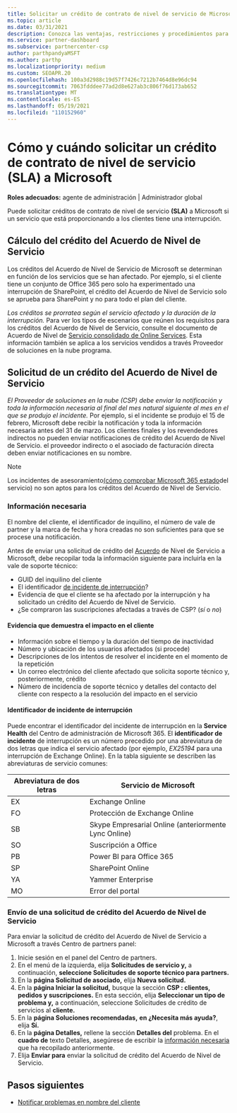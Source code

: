 ```yaml
---
title: Solicitar un crédito de contrato de nivel de servicio de Microsoft
ms.topic: article
ms.date: 03/31/2021
description: Conozca las ventajas, restricciones y procedimientos para solicitar un crédito de contrato de nivel de servicio (SLA) a Microsoft si los clientes experimentan una interrupción del servicio.
ms.service: partner-dashboard
ms.subservice: partnercenter-csp
author: parthpandyaMSFT
ms.author: parthp
ms.localizationpriority: medium
ms.custom: SEOAPR.20
ms.openlocfilehash: 100a3d2988c19d57f7426c7212b7464d8e96dc94
ms.sourcegitcommit: 7063fdddee77ad2d8e627ab3c806f76d173ab652
ms.translationtype: MT
ms.contentlocale: es-ES
ms.lasthandoff: 05/19/2021
ms.locfileid: "110152960"
---
```

# <a name="how-and-when-to-request-a-service-level-agreement-sla-credit-from-microsoft"></a>Cómo y cuándo solicitar un crédito de contrato de nivel de servicio (SLA) a Microsoft

**Roles adecuados:** agente de administración | Administrador global

Puede solicitar créditos de contrato de nivel de servicio **(SLA)** a Microsoft si un servicio que está proporcionando a los clientes tiene una interrupción.

## <a name="sla-credit-calculation"></a>Cálculo del crédito del Acuerdo de Nivel de Servicio

Los créditos del Acuerdo de Nivel de Servicio de Microsoft se determinan en función de los servicios que se han afectado. Por ejemplo, si el cliente tiene un conjunto de Office 365 pero solo ha experimentado una interrupción de SharePoint, el crédito del Acuerdo de Nivel de Servicio solo se aprueba para SharePoint y no para todo el plan del cliente.

*Los créditos se prorratea según el servicio afectado y la duración de la interrupción.* Para ver los tipos de escenarios que reúnen los requisitos para los créditos del Acuerdo de Nivel de Servicio, consulte el documento de Acuerdo de Nivel de [Servicio consolidado de Online Services](http://www.microsoftvolumelicensing.com/DocumentSearch.aspx?Mode=3&DocumentTypeId=37). Esta información también se aplica a los servicios vendidos a través Proveedor de soluciones en la nube programa.


## <a name="request-an-sla-credit"></a>Solicitud de un crédito del Acuerdo de Nivel de Servicio

*El Proveedor de soluciones en la nube (CSP) debe enviar la notificación y toda la información necesaria al final del mes natural siguiente al mes en el que se produjo el incidente.* Por ejemplo, si el incidente se produjo el 15 de febrero, Microsoft debe recibir la notificación y toda la información necesaria antes del 31 de marzo. Los clientes finales y los revendedores indirectos no pueden enviar notificaciones de crédito del Acuerdo de Nivel de Servicio. el proveedor indirecto o el asociado de facturación directa deben enviar notificaciones en su nombre.

>[!NOTE]
>Los incidentes de asesoramiento[(cómo comprobar Microsoft 365 estado](/microsoft-365/enterprise/view-service-health#incidents-and-advisories)del servicio) no son aptos para los créditos del Acuerdo de Nivel de Servicio.

### <a name="required-information"></a>Información necesaria

El nombre del cliente, el identificador de inquilino, el número de vale de partner y la marca de fecha y hora creadas no son suficientes para que se procese una notificación.

Antes de enviar una solicitud de crédito  del [Acuerdo](#submit-sla-credit-request) de Nivel de Servicio a Microsoft, debe recopilar toda la información siguiente para incluirla en la vale de soporte técnico:

- GUID del inquilino del cliente
- El identificador [de incidente de interrupción](#outage-incident-identifier)?
- Evidencia de que el cliente se ha afectado por la interrupción y ha solicitado un crédito del Acuerdo de Nivel de Servicio.
- ¿Se compraron las suscripciones afectadas a través de CSP? (*sí* o *no*)

#### <a name="evidence-that-proves-customer-impact"></a>Evidencia que demuestra el impacto en el cliente

- Información sobre el tiempo y la duración del tiempo de inactividad
- Número y ubicación de los usuarios afectados (si procede)
- Descripciones de los intentos de resolver el incidente en el momento de la repetición
- Un correo electrónico del cliente afectado que solicita soporte técnico y, posteriormente, crédito
- Número de incidencia de soporte técnico y detalles del contacto del cliente con respecto a la resolución del impacto en el servicio


#### <a name="outage-incident-identifier"></a>Identificador de incidente de interrupción

Puede encontrar el identificador del incidente de interrupción en la **Service Health** del Centro de administración de Microsoft 365. El **identificador de incidente** de interrupción es un número precedido por una abreviatura de dos letras que indica el servicio afectado (por ejemplo, *EX25194* para una interrupción de Exchange Online). En la tabla siguiente se describen las abreviaturas de servicio comunes:

| Abreviatura de dos letras | Servicio de Microsoft |
| ----------------------- | ----------------- |
| EX | Exchange Online |
| FO | Protección de Exchange Online |
| SB | Skype Empresarial Online (anteriormente Lync Online) |
| SO | Suscripción a Office |
| PB | Power BI para Office 365 |
| SP | SharePoint Online |
| YA | Yammer Enterprise |
| MO | Error del portal |

### <a name="submit-sla-credit-request"></a>Envío de una solicitud de crédito del Acuerdo de Nivel de Servicio

Para enviar la solicitud de crédito del Acuerdo de Nivel de Servicio a Microsoft a través Centro de partners panel:

1. Inicie sesión en el panel del Centro de partners.
2. En el menú de la izquierda, elija **Solicitudes de servicio y,** a continuación, **seleccione Solicitudes de soporte técnico para partners.**
3. En la **página Solicitud de asociado,** elija **Nueva solicitud.**
4. En la **página Iniciar la solicitud,** busque la sección **CSP : clientes, pedidos y suscripciones.** En esta sección, elija **Seleccionar un tipo de problema y,** a continuación, seleccione Solicitudes de crédito de servicios al **cliente.**
5. En la **página Soluciones recomendadas,** **en ¿Necesita más ayuda?**, elija **Sí.**
6. En la **página Detalles,** rellene la sección **Detalles del** problema. En el **cuadro de** texto Detalles, asegúrese de escribir la [información necesaria](#required-information) que ha recopilado anteriormente.
7. Elija **Enviar para** enviar la solicitud de crédito del Acuerdo de Nivel de Servicio.

## <a name="next-steps"></a>Pasos siguientes

- [Notificar problemas en nombre del cliente](report-problems-on-behalf-of-a-customer.md)
